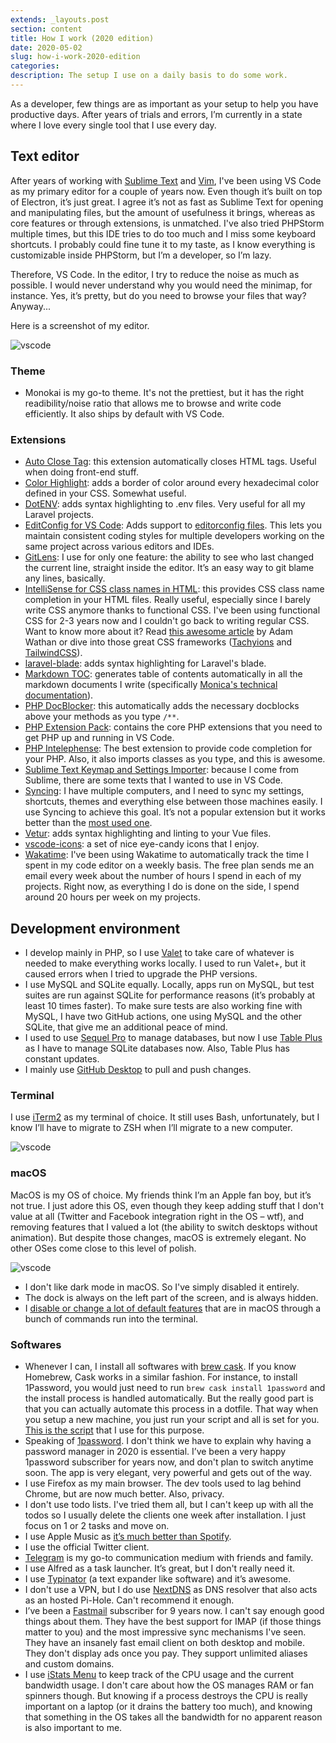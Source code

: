 ```yaml
---
extends: _layouts.post
section: content
title: How I work (2020 edition)
date: 2020-05-02
slug: how-i-work-2020-edition
categories:
description: The setup I use on a daily basis to do some work.
---
```


As a developer, few things are as important as your setup to help you have productive days. After years of trials and errors, I’m currently in a state where I love every single tool that I use every day.

## Text editor

After years of working with [Sublime Text](https://www.sublimetext.com/) and [Vim](https://www.vim.org/), I've been using VS Code as my primary editor for a couple of years now. Even though it’s built on top of Electron, it’s just great. I agree it’s not as fast as Sublime Text for opening and manipulating files, but the amount of usefulness it brings, whereas as core features or through extensions, is unmatched. I've also tried PHPStorm multiple times, but this IDE tries to do too much and I miss some keyboard shortcuts. I probably could fine tune it to my taste, as I know everything is customizable inside PHPStorm, but I’m a developer, so I’m lazy.

Therefore, VS Code. In the editor, I try to reduce the noise as much as possible. I would never understand why you would need the minimap, for instance. Yes, it’s pretty, but do you need to browse your files that way? Anyway...

Here is a screenshot of my editor.

![vscode](/assets/img/vscode.png)

### Theme

* Monokai is my go-to theme. It's not the prettiest, but it has the right readibility/noise ratio that allows me to browse and write code efficiently. It also ships by default with VS Code.

### Extensions

* [Auto Close Tag](https://marketplace.visualstudio.com/items?itemName=formulahendry.auto-close-tag): this extension automatically closes HTML tags. Useful when doing front-end stuff.
* [Color Highlight](https://marketplace.visualstudio.com/items?itemName=naumovs.color-highlight): adds a border of color around every hexadecimal color defined in your CSS. Somewhat useful.
* [DotENV](https://marketplace.visualstudio.com/items?itemName=mikestead.dotenv): adds syntax highlighting to .env files. Very useful for all my Laravel projects.
* [EditConfig for VS Code](https://marketplace.visualstudio.com/items?itemName=EditorConfig.EditorConfig): Adds support to [editorconfig files](https://editorconfig.org/). This lets you maintain consistent coding styles for multiple developers working on the same project across various editors and IDEs.
* [GitLens](https://marketplace.visualstudio.com/items?itemName=eamodio.gitlens): I use for only one feature: the ability to see who last changed the current line, straight inside the editor. It’s an easy way to git blame any lines, basically.
* [IntelliSense for CSS class names in HTML](https://marketplace.visualstudio.com/items?itemName=Zignd.html-css-class-completion): this provides CSS class name completion in your HTML files. Really useful, especially since I barely write CSS anymore thanks to functional CSS. I've been using functional CSS for 2-3 years now and I couldn't go back to writing regular CSS. Want to know more about it? Read [this awesome article](https://adamwathan.me/css-utility-classes-and-separation-of-concerns/) by Adam Wathan or dive into those great CSS frameworks ([Tachyions](https://tachyons.io/) and [TailwindCSS](https://tailwindcss.com/)).
* [laravel-blade](https://marketplace.visualstudio.com/items?itemName=cjhowe7.laravel-blade): adds syntax highlighting for Laravel's blade.
* [Markdown TOC](https://marketplace.visualstudio.com/items?itemName=AlanWalk.markdown-toc): generates table of contents automatically in all the markdown documents I write (specifically [Monica's technical documentation](https://github.com/monicahq/monica)).
* [PHP DocBlocker](https://marketplace.visualstudio.com/items?itemName=neilbrayfield.php-docblocker): this automatically adds the necessary docblocks above your methods as you type `/**`.
* [PHP Extension Pack](https://marketplace.visualstudio.com/items?itemName=felixfbecker.php-pack): contains the core PHP extensions that you need to get PHP up and running in VS Code.
* [PHP Intelephense](https://marketplace.visualstudio.com/items?itemName=bmewburn.vscode-intelephense-client): The best extension to provide code completion for your PHP. Also, it also imports classes as you type, and this is awesome.
* [Sublime Text Keymap and Settings Importer](https://marketplace.visualstudio.com/items?itemName=ms-vscode.sublime-keybindings): because I come from Sublime, there are some texts that I wanted to use in VS Code.
* [Syncing](https://marketplace.visualstudio.com/items?itemName=nonoroazoro.syncing): I have multiple computers, and I need to sync my settings, shortcuts, themes and everything else between those machines easily. I use Syncing to achieve this goal. It’s not a popular extension but it works better than the [most used one](https://marketplace.visualstudio.com/items?itemName=Shan.code-settings-sync).
* [Vetur](https://marketplace.visualstudio.com/items?itemName=octref.vetur): adds syntax highlighting and linting to your Vue files.
* [vscode-icons](https://marketplace.visualstudio.com/items?itemName=vscode-icons-team.vscode-icons): a set of nice eye-candy icons that I enjoy.
* [Wakatime](https://marketplace.visualstudio.com/items?itemName=WakaTime.vscode-wakatime): I've been using Wakatime to automatically track the time I spent in my code editor on a weekly basis. The free plan sends me an email every week about the number of hours I spend in each of my projects. Right now, as everything I do is done on the side, I spend around 20 hours per week on my projects.

## Development environment

* I develop mainly in PHP, so I use [Valet](https://laravel.com/docs/master/valet) to take care of whatever is needed to make everything works locally. I used to run Valet+, but it caused errors when I tried to upgrade the PHP versions.
* I use MySQL and SQLite equally. Locally, apps run on MySQL, but test suites are run against SQLite for performance reasons (it’s probably at least 10 times faster). To make sure tests are also working fine with MySQL, I have two GitHub actions, one using MySQL and the other SQLite, that give me an additional peace of mind.
* I used to use [Sequel Pro](https://sequelpro.com/) to manage databases, but now I use [Table Plus](https://www.tableplus.io/) as I have to manage SQLite databases now. Also, Table Plus has constant updates.
* I mainly use [GitHub Desktop](https://desktop.github.com/) to pull and push changes.

### Terminal

I use [iTerm2](https://www.iterm2.com/) as my terminal of choice. It still uses Bash, unfortunately, but I know I’ll have to migrate to ZSH when I’ll migrate to a new computer.

![vscode](/assets/img/terminal.png)

### macOS

MacOS is my OS of choice. My friends think I’m an Apple fan boy, but it’s not true. I just adore this OS, even though they keep adding stuff that I don't value at all (Twitter and Facebook integration right in the OS – wtf), and removing features that I valued a lot (the ability to switch desktops without animation). But despite those changes, macOS is extremely elegant. No other OSes come close to this level of polish.

![vscode](/assets/img/desktop.png)

* I don't like dark mode in macOS. So I've simply disabled it entirely.
* The dock is always on the left part of the screen, and is always hidden.
* I [disable or change a lot of default features](https://gist.github.com/djaiss/ddf25f26aa62386eeadf18264535288d) that are in macOS through a bunch of commands run into the terminal.

### Softwares

* Whenever I can, I install all softwares with [brew cask](https://github.com/Homebrew/homebrew-cask). If you know Homebrew, Cask works in a similar fashion. For instance, to install 1Password, you would just need to run `brew cask install 1password` and the install process is handled automatically. But the really good part is that you can actually automate this process in a dotfile. That way when you setup a new machine, you just run your script and all is set for you. [This is the script](https://gist.github.com/djaiss/e46e707769b216402768f1ec1c9d3d2e) that I use for this purpose.
* Speaking of [1password](https://1password.com/). I don't think we have to explain why having a password manager in 2020 is essential. I’ve been a very happy 1password subscriber for years now, and don't plan to switch anytime soon. The app is very elegant, very powerful and gets out of the way.
* I use Firefox as my main browser. The dev tools used to lag behind Chrome, but are now much better. Also, privacy.
* I don't use todo lists. I've tried them all, but I can't keep up with all the todos so I usually delete the clients one week after installation. I just focus on 1 or 2 tasks and move on.
* I use Apple Music as [it’s much better than Spotify](/apple-music-is-better).
* I use the official Twitter client.
* [Telegram](https://telegram.org/) is my go-to communication medium with friends and family.
* I use Alfred as a task launcher. It’s great, but I don't really need it.
* I use [Typinator](https://www.ergonis.com/products/typinator/) (a text expander like software) and it’s awesome.
* I don't use a VPN, but I do use [NextDNS](https://nextdns.io) as DNS resolver that also acts as an hosted Pi-Hole. Can't recommend it enough.
* I’ve been a [Fastmail](https://fastmail.com) subscriber for 9 years now. I can't say enough good things about them. They have the best support for IMAP (if those things matter to you) and the most impressive sync mechanisms I've seen. They have an insanely fast email client on both desktop and mobile. They don't display ads once you pay. They support unlimited aliases and custom domains.
* I use [iStats Menu](https://bjango.com/mac/istatmenus/) to keep track of the CPU usage and the current bandwidth usage. I don't care about how the OS manages RAM or fan spinners though. But knowing if a process destroys the CPU is really important on a laptop (or it drains the battery too much), and knowing that something in the OS takes all the bandwidth for no apparent reason is also important to me.